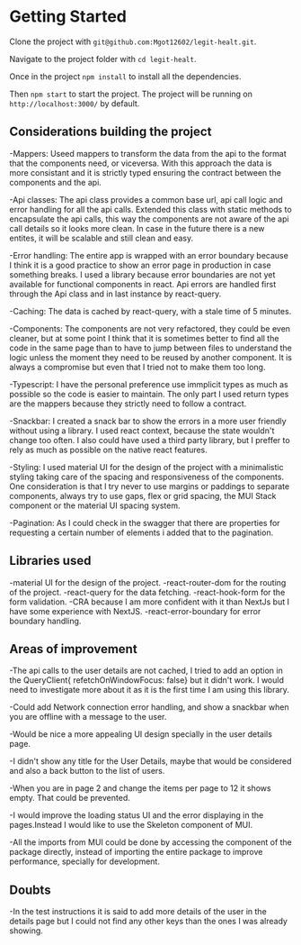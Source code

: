 # Getting Started

Clone the project with `git@github.com:Mgot12602/legit-healt.git`.

Navigate to the project folder with `cd legit-healt`.

Once in the project `npm install` to install all the dependencies.

Then `npm start` to start the project. The project will be running on `http://localhost:3000/` by default.

## Considerations building the project

-Mappers:
Useed mappers to transform the data from the api to the format that the components need, or viceversa.
With this approach the data is more consistant and it is strictly typed ensuring the contract between the components and the api.

-Api classes:
The api class provides a common base url, api call logic and error handling for all the api calls.
Extended this class with static methods to encapsulate the api calls, this way the components are not aware of the api call details so it looks more clean. In case in the future there is a new entites, it will be scalable and still clean and easy.

-Error handling:
The entire app is wrapped with an error boundary because I think it is a good practice to show an error page in production in case something breaks. I used a library because error boundaries are not yet available for functional components in react.
Api errors are handled first through the Api class and in last instance by react-query.

-Caching:
The data is cached by react-query, with a stale time of 5 minutes.

-Components:
The components are not very refactored, they could be even cleaner, but at some point I think that it is sometimes better to find all the code in the same page than to have to jump between files to understand the logic unless the moment they need to be reused by another component. It is always a compromise but even that I tried not to make them too long.

-Typescript:
I have the personal preference use immplicit types as much as possible so the code is easier to maintain. The only part I used return types are the mappers because they strictly need to follow a contract.

-Snackbar:
I created a snack bar to show the errors in a more user friendly without using a library. I used react context, because the state wouldn't change too often. I also could have used a third party library, but I preffer to rely as much as possible on the native react features.

-Styling:
I used material UI for the design of the project with a minimalistic
styling taking care of the spacing and responsiveness of the components. One consideration is that I try never to use margins or paddings to separate components, always try to use gaps, flex or grid spacing, the MUI Stack component or the material UI spacing system.

-Pagination:
As I could check in the swagger that there are properties for requesting a certain number of elements i added that to the pagination.

## Libraries used

-material UI for the design of the project.
-react-router-dom for the routing of the project.
-react-query for the data fetching.
-react-hook-form for the form validation.
-CRA because I am more confident with it than NextJs but
I have some experience with NextJS.
-react-error-boundary for error boundary handling.

## Areas of improvement

-The api calls to the user details are not cached, I tried to add an option in the QueryClient{ refetchOnWindowFocus: false} but it didn't work. I would need to investigate more about it as it is the first time I am using this library.

-Could add Network connection error handling, and show a snackbar when you are offline with a message to the user.

-Would be nice a more appealing UI design specially in the user details page.

-I didn't show any title for the User Details, maybe that would be considered and also a back button to the list of users.

-When you are in page 2 and change the items per page to 12 it shows empty. That could be prevented.

-I would improve the loading status UI and the error displaying in the pages.Instead I would like to use the Skeleton component of MUI.

-All the imports from MUI could be done by accessing the component of the package directly, instead of importing the entire package to improve performance, specially for development.

## Doubts

-In the test instructions it is said to add more details of the user in the details page but I could not find any other keys than the ones I was already showing.
